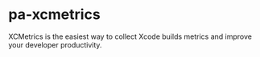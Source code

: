 # pa-xcmetrics
XCMetrics is the easiest way to collect Xcode builds metrics and improve your developer productivity.
